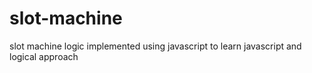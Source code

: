 # slot-machine
slot machine logic implemented using javascript to learn javascript and logical approach
